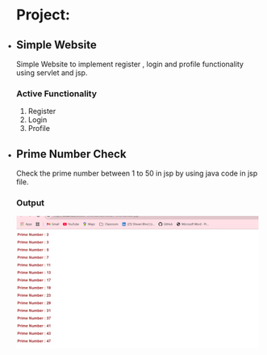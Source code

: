 
<ul>
<h1>Project:</h1>
<li><h2>Simple Website</h2></li>
<p>Simple Website to implement register , login and profile functionality using servlet and jsp.</p>
<h3>Active Functionality</h3>
<ol>
  <li>Register</li>
  <li>Login</li>
  <li>Profile</li>
</ol>

<li><h2>Prime Number Check</h2></li>
<p>Check the prime number between 1 to 50 in jsp by using java code in jsp file.</p>

<b><h3>Output</h3><b>
<img src = "PrimeNumberWeb/src/main/webapp/image.png">
</ul>
